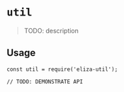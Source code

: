 # `util`

> TODO: description

## Usage

```
const util = require('eliza-util');

// TODO: DEMONSTRATE API
```
